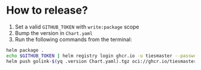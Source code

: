 # How to release?

 1. Set a valid `GITHUB_TOKEN` with `write:package` scope
 2. Bump the version in `Chart.yaml`
 3. Run the following commands from the terminal:

```sh
helm package .
echo $GITHUB_TOKEN | helm registry login ghcr.io -u tiesmaster --password-stdin
helm push golink-$(yq .version Chart.yaml).tgz oci://ghcr.io/tiesmaster
```
